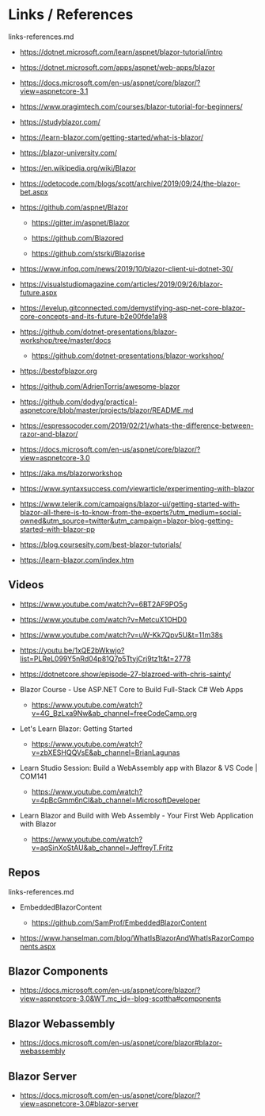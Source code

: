 # Links / References

links-references.md


*   https://dotnet.microsoft.com/learn/aspnet/blazor-tutorial/intro

*   https://dotnet.microsoft.com/apps/aspnet/web-apps/blazor

*   https://docs.microsoft.com/en-us/aspnet/core/blazor/?view=aspnetcore-3.1

*   https://www.pragimtech.com/courses/blazor-tutorial-for-beginners/

*   https://studyblazor.com/

*   https://learn-blazor.com/getting-started/what-is-blazor/

*   https://blazor-university.com/

*   https://en.wikipedia.org/wiki/Blazor

*   https://odetocode.com/blogs/scott/archive/2019/09/24/the-blazor-bet.aspx

*   https://github.com/aspnet/Blazor

    *   https://gitter.im/aspnet/Blazor

    *   https://github.com/Blazored

    *   https://github.com/stsrki/Blazorise

*   https://www.infoq.com/news/2019/10/blazor-client-ui-dotnet-30/

*   https://visualstudiomagazine.com/articles/2019/09/26/blazor-future.aspx

*   https://levelup.gitconnected.com/demystifying-asp-net-core-blazor-core-concepts-and-its-future-b2e00fde1a98


*   https://github.com/dotnet-presentations/blazor-workshop/tree/master/docs

    *   https://github.com/dotnet-presentations/blazor-workshop/
    
*   https://bestofblazor.org

*   https://github.com/AdrienTorris/awesome-blazor

*   https://github.com/dodyg/practical-aspnetcore/blob/master/projects/blazor/README.md

*   https://espressocoder.com/2019/02/21/whats-the-difference-between-razor-and-blazor/

*   https://docs.microsoft.com/en-us/aspnet/core/blazor/?view=aspnetcore-3.0

*   https://aka.ms/blazorworkshop

*   https://www.syntaxsuccess.com/viewarticle/experimenting-with-blazor

*   https://www.telerik.com/campaigns/blazor-ui/getting-started-with-blazor-all-there-is-to-know-from-the-experts?utm_medium=social-owned&utm_source=twitter&utm_campaign=blazor-blog-getting-started-with-blazor-pp

*   https://blog.coursesity.com/best-blazor-tutorials/

*   https://learn-blazor.com/index.htm


## Videos

*   https://www.youtube.com/watch?v=6BT2AF9PO5g

*   https://www.youtube.com/watch?v=MetcuX1OHD0

*   https://www.youtube.com/watch?v=uW-Kk7Qpv5U&t=11m38s   

*   https://youtu.be/1xQE2bWkwjo?list=PLReL099Y5nRd04p81Q7p5TtyjCrj9tz1t&t=2778

*   https://dotnetcore.show/episode-27-blazroed-with-chris-sainty/

*   Blazor Course - Use ASP.NET Core to Build Full-Stack C# Web Apps

    *   https://www.youtube.com/watch?v=4G_BzLxa9Nw&ab_channel=freeCodeCamp.org

*   Let's Learn Blazor: Getting Started

    *   https://www.youtube.com/watch?v=zbXESHQQVsE&ab_channel=BrianLagunas

*   Learn Studio Session: Build a WebAssembly app with Blazor & VS Code | COM141

    *   https://www.youtube.com/watch?v=4pBcGmm6nCI&ab_channel=MicrosoftDeveloper

*   Learn Blazor and Build with Web Assembly - Your First Web Application with Blazor

    *   https://www.youtube.com/watch?v=aqSinXoStAU&ab_channel=JeffreyT.Fritz




## Repos

links-references.md

*   EmbeddedBlazorContent

    *   https://github.com/SamProf/EmbeddedBlazorContent
    
*   https://www.hanselman.com/blog/WhatIsBlazorAndWhatIsRazorComponents.aspx


## Blazor Components

*   https://docs.microsoft.com/en-us/aspnet/core/blazor/?view=aspnetcore-3.0&WT.mc_id=-blog-scottha#components

## Blazor Webassembly

*   https://docs.microsoft.com/en-us/aspnet/core/blazor#blazor-webassembly

## Blazor Server

*   https://docs.microsoft.com/en-us/aspnet/core/blazor/?view=aspnetcore-3.0#blazor-server


